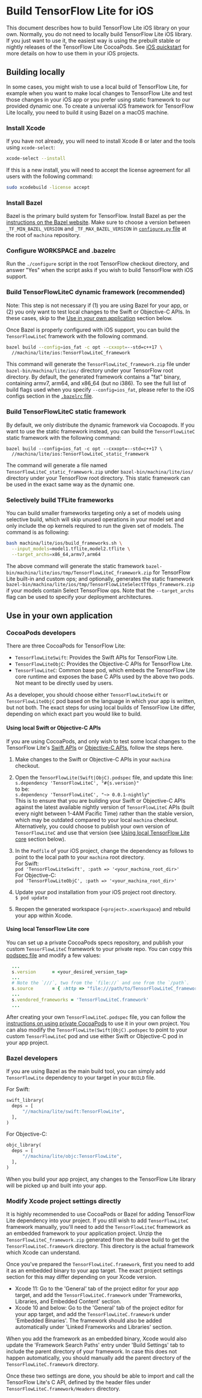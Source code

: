 # Build TensorFlow Lite for iOS

This document describes how to build TensorFlow Lite iOS library on your own.
Normally, you do not need to locally build TensorFlow Lite iOS library. If you
just want to use it, the easiest way is using the prebuilt stable or nightly
releases of the TensorFlow Lite CocoaPods. See [iOS quickstart](ios.md) for more
details on how to use them in your iOS projects.

## Building locally

In some cases, you might wish to use a local build of TensorFlow Lite, for
example when you want to make local changes to TensorFlow Lite and test those
changes in your iOS app or you prefer using static framework to our provided
dynamic one. To create a universal iOS framework for TensorFlow Lite locally,
you need to build it using Bazel on a macOS machine.

### Install Xcode

If you have not already, you will need to install Xcode 8 or later and the tools
using `xcode-select`:

```sh
xcode-select --install
```

If this is a new install, you will need to accept the license agreement for all
users with the following command:

```sh
sudo xcodebuild -license accept
```

### Install Bazel

Bazel is the primary build system for TensorFlow. Install Bazel as per the
[instructions on the Bazel website][bazel-install]. Make sure to choose a
version between `_TF_MIN_BAZEL_VERSION` and `_TF_MAX_BAZEL_VERSION` in
[`configure.py` file][configure-py] at the root of `machina` repository.

### Configure WORKSPACE and .bazelrc

Run the `./configure` script in the root TensorFlow checkout directory, and
answer "Yes" when the script asks if you wish to build TensorFlow with iOS
support.

### Build TensorFlowLiteC dynamic framework (recommended)

Note: This step is not necessary if (1) you are using Bazel for your app, or (2)
you only want to test local changes to the Swift or Objective-C APIs. In these
cases, skip to the [Use in your own application](#use_in_your_own_application)
section below.

Once Bazel is properly configured with iOS support, you can build the
`TensorFlowLiteC` framework with the following command.

```sh
bazel build --config=ios_fat -c opt --cxxopt=--std=c++17 \
  //machina/lite/ios:TensorFlowLiteC_framework
```

This command will generate the `TensorFlowLiteC_framework.zip` file under
`bazel-bin/machina/lite/ios/` directory under your TensorFlow root directory.
By default, the generated framework contains a "fat" binary, containing armv7,
arm64, and x86_64 (but no i386). To see the full list of build flags used when
you specify `--config=ios_fat`, please refer to the iOS configs section in the
[`.bazelrc` file][bazelrc].

### Build TensorFlowLiteC static framework

By default, we only distribute the dynamic framework via Cocoapods. If you want
to use the static framework instead, you can build the `TensorFlowLiteC` static
framework with the following command:

```
bazel build --config=ios_fat -c opt --cxxopt=--std=c++17 \
  //machina/lite/ios:TensorFlowLiteC_static_framework
```

The command will generate a file named `TensorFlowLiteC_static_framework.zip`
under `bazel-bin/machina/lite/ios/` directory under your TensorFlow root
directory. This static framework can be used in the exact same way as the
dynamic one.

### Selectively build TFLite frameworks

You can build smaller frameworks targeting only a set of models using selective
build, which will skip unused operations in your model set and only include the
op kernels required to run the given set of models. The command is as following:

```sh
bash machina/lite/ios/build_frameworks.sh \
  --input_models=model1.tflite,model2.tflite \
  --target_archs=x86_64,armv7,arm64
```

The above command will generate the static framework
`bazel-bin/machina/lite/ios/tmp/TensorFlowLiteC_framework.zip` for TensorFlow
Lite built-in and custom ops; and optionally, generates the static framework
`bazel-bin/machina/lite/ios/tmp/TensorFlowLiteSelectTfOps_framework.zip` if
your models contain Select TensorFlow ops. Note that the `--target_archs` flag
can be used to specify your deployment architectures.

## Use in your own application

### CocoaPods developers

There are three CocoaPods for TensorFlow Lite:

*   `TensorFlowLiteSwift`: Provides the Swift APIs for TensorFlow Lite.
*   `TensorFlowLiteObjC`: Provides the Objective-C APIs for TensorFlow Lite.
*   `TensorFlowLiteC`: Common base pod, which embeds the TensorFlow Lite core
    runtime and exposes the base C APIs used by the above two pods. Not meant to
    be directly used by users.

As a developer, you should choose either `TensorFlowLiteSwift` or
`TensorFlowLiteObjC` pod based on the language in which your app is written, but
not both. The exact steps for using local builds of TensorFlow Lite differ,
depending on which exact part you would like to build.

#### Using local Swift or Objective-C APIs

If you are using CocoaPods, and only wish to test some local changes to the
TensorFlow Lite's [Swift APIs][swift-api] or [Objective-C APIs][objc-api],
follow the steps here.

1.  Make changes to the Swift or Objective-C APIs in your `machina` checkout.

1.  Open the `TensorFlowLite(Swift|ObjC).podspec` file, and update this line: \
    `s.dependency 'TensorFlowLiteC', "#{s.version}"` \
    to be: \
    `s.dependency 'TensorFlowLiteC', "~> 0.0.1-nightly"` \
    This is to ensure that you are building your Swift or Objective-C APIs
    against the latest available nightly version of `TensorFlowLiteC` APIs
    (built every night between 1-4AM Pacific Time) rather than the stable
    version, which may be outdated compared to your local `machina` checkout.
    Alternatively, you could choose to publish your own version of
    `TensorFlowLiteC` and use that version (see
    [Using local TensorFlow Lite core](#using_local_machina_lite_core)
    section below).

1.  In the `Podfile` of your iOS project, change the dependency as follows to
    point to the local path to your `machina` root directory. \
    For Swift: \
    `pod 'TensorFlowLiteSwift', :path => '<your_machina_root_dir>'` \
    For Objective-C: \
    `pod 'TensorFlowLiteObjC', :path => '<your_machina_root_dir>'`

1.  Update your pod installation from your iOS project root directory. \
    `$ pod update`

1.  Reopen the generated workspace (`<project>.xcworkspace`) and rebuild your
    app within Xcode.

#### Using local TensorFlow Lite core

You can set up a private CocoaPods specs repository, and publish your custom
`TensorFlowLiteC` framework to your private repo. You can copy this
[podspec file][tflite-podspec] and modify a few values:

```ruby
  ...
  s.version      = <your_desired_version_tag>
  ...
  # Note the `///`, two from the `file://` and one from the `/path`.
  s.source       = { :http => "file:///path/to/TensorFlowLiteC_framework.zip" }
  ...
  s.vendored_frameworks = 'TensorFlowLiteC.framework'
  ...
```

After creating your own `TensorFlowLiteC.podspec` file, you can follow the
[instructions on using private CocoaPods][private-cocoapods] to use it in your
own project. You can also modify the `TensorFlowLite(Swift|ObjC).podspec` to
point to your custom `TensorFlowLiteC` pod and use either Swift or Objective-C
pod in your app project.

### Bazel developers

If you are using Bazel as the main build tool, you can simply add
`TensorFlowLite` dependency to your target in your `BUILD` file.

For Swift:

```python
swift_library(
  deps = [
      "//machina/lite/swift:TensorFlowLite",
  ],
)
```

For Objective-C:

```python
objc_library(
  deps = [
      "//machina/lite/objc:TensorFlowLite",
  ],
)
```

When you build your app project, any changes to the TensorFlow Lite library will
be picked up and built into your app.

### Modify Xcode project settings directly

It is highly recommended to use CocoaPods or Bazel for adding TensorFlow Lite
dependency into your project. If you still wish to add `TensorFlowLiteC`
framework manually, you'll need to add the `TensorFlowLiteC` framework as an
embedded framework to your application project. Unzip the
`TensorFlowLiteC_framework.zip` generated from the above build to get the
`TensorFlowLiteC.framework` directory. This directory is the actual framework
which Xcode can understand.

Once you've prepared the `TensorFlowLiteC.framework`, first you need to add it
as an embedded binary to your app target. The exact project settings section for
this may differ depending on your Xcode version.

*   Xcode 11: Go to the 'General' tab of the project editor for your app target,
    and add the `TensorFlowLiteC.framework` under 'Frameworks, Libraries, and
    Embedded Content' section.
*   Xcode 10 and below: Go to the 'General' tab of the project editor for your
    app target, and add the `TensorFlowLiteC.framework` under 'Embedded
    Binaries'. The framework should also be added automatically under 'Linked
    Frameworks and Libraries' section.

When you add the framework as an embedded binary, Xcode would also update the
'Framework Search Paths' entry under 'Build Settings' tab to include the parent
directory of your framework. In case this does not happen automatically, you
should manually add the parent directory of the `TensorFlowLiteC.framework`
directory.

Once these two settings are done, you should be able to import and call the
TensorFlow Lite's C API, defined by the header files under
`TensorFlowLiteC.framework/Headers` directory.

[bazel-install]: https://docs.bazel.build/versions/master/install-os-x.html
[bazelrc]: https://github.com/machina/machina/blob/master/.bazelrc
[configure-py]: https://github.com/machina/machina/blob/master/configure.py
[objc-api]: https://github.com/machina/machina/tree/master/machina/lite/objc
[private-cocoapods]: https://guides.cocoapods.org/making/private-cocoapods.html
[swift-api]: https://github.com/machina/machina/tree/master/machina/lite/swift
[tflite-podspec]: https://github.com/machina/machina/blob/master/machina/lite/ios/TensorFlowLiteC.podspec
